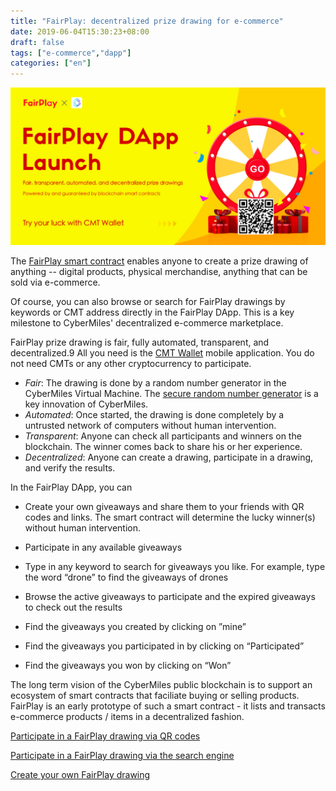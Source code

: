 ```yaml
---
title: "FairPlay: decentralized prize drawing for e-commerce"
date: 2019-06-04T15:30:23+08:00
draft: false
tags: ["e-commerce","dapp"] 
categories: ["en"] 
---
```


![](/images/20190604-fairplay-05.jpeg)

The [FairPlay smart contract](https://github.com/CyberMiles/smart_contracts/blob/master/FairPlay/v1/FairPlay.lity) enables anyone to create a prize drawing of anything -- digital products, physical merchandise, anything that can be sold via e-commerce. 

Of course, you can also browse or search for FairPlay drawings by keywords or CMT address directly in the FairPlay DApp. This is a key milestone to CyberMiles' decentralized e-commerce marketplace.

FairPlay prize drawing is fair, fully automated, transparent, and decentralized.9 All you need is the [CMT Wallet](https://cybermiles.io/blockchain-infrastructure/cmt-wallet/) mobile application. You do not need CMTs or any other cryptocurrency to participate.

* *Fair*: The drawing is done by a random number generator in the CyberMiles Virtual Machine. The [secure random number generator](https://www.litylang.org/rand/) is a key innovation of CyberMiles.
* *Automated*: Once started, the drawing is done completely by a untrusted network of computers without human intervention.
* *Transparent*: Anyone can check all participants and winners on the blockchain. The winner comes back to share his or her experience.
* *Decentralized*: Anyone can create a drawing, participate in a drawing, and verify the results.

In the FairPlay DApp, you can
* Create your own giveaways and share them to your friends with QR codes and links. The smart contract will determine the lucky winner(s) without human intervention.

* Participate in any available giveaways

* Type in any keyword to search for giveaways you like. For example, type the word “drone” to find the giveaways of drones

* Browse the active giveaways to participate and the expired giveaways to check out the results

* Find the giveaways you created by clicking on ”mine”

* Find the giveaways you participated in by clicking on “Participated”

* Find the giveaways you won by clicking on “Won”

The long term vision of the CyberMiles public blockchain is to support an ecosystem of smart contracts that faciliate buying or selling products. FairPlay is an early prototype of such a smart contract - it lists and transacts e-commerce products / items in a decentralized fashion.

[Participate in a FairPlay drawing via QR codes](/post/20190604-fairplay1-player-en/)

[Participate in a FairPlay drawing via the search engine](/post/20190604-fairplay2-player-en/)

[Create your own FairPlay drawing](/post/20190604-fairplay-creator-en/)

